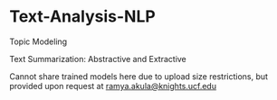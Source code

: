 # Text-Analysis-NLP

Topic Modeling

Text Summarization: Abstractive and Extractive

Cannot share trained models here due to upload size restrictions, but provided upon request at ramya.akula@knights.ucf.edu
